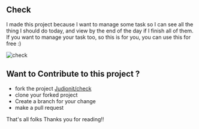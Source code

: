 ## Check

I made this project because I want to manage some task so I can see all the thing I should
do today, and view by the end of the day if I finish all of them. If you want to manage your
task too, so this is for you, you can use this for free :)

![check](screenshot.png)

## Want to Contribute to this project ?

- fork the project [Judionit/check](https://github.com/Judionit/check)
- clone your forked project
- Create a branch for your change
- make a pull request
  
That's all folks
Thanks you for reading!!
